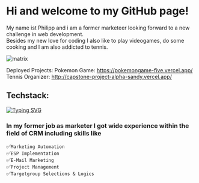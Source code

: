 # Hi and welcome to my GitHub page!

My name ist Philipp and i am a former marketeer looking forward to a new challenge in web development.<br>
Besides my new love for coding I also like to play videogames, do some cooking and I am also addicted to tennis.

![matrix](https://media3.giphy.com/media/A06UFEx8jxEwU/giphy.gif?cid=ecf05e47t5im6ir60nmaiuhd2uax01qr8yurgsw9gvhvqtkx&rid=giphy.gif&ct=g "That´s how I feel :D")



Deployed Projects:
Pokemon Game: https://pokemongame-five.vercel.app/
Tennis Organizer: http://capstone-project-alpha-sandy.vercel.app/

## Techstack:
[![Typing SVG](https://readme-typing-svg.herokuapp.com?font=Fira+Code&size=16&duration=650&pause=400&color=F7F7F7&width=435&lines=HTML;CSS;JavaScript;React;Next.js;Zustand;mongoose;MongoDB)](https://git.io/typing-svg)


### In my former job as marketer I got wide experience within the field of CRM including skills like


:white_check_mark:`Marketing Automation`<br>
:white_check_mark:`ESP Implementation`<br>
:white_check_mark:`E-Mail Marketing`<br>
:white_check_mark:`Project Management`<br>
:white_check_mark:`Targetgroup Selections & Logics`
